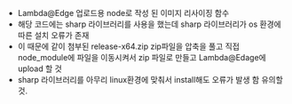 - Lambda@Edge 업로드용 node로 작성 된 이미지 리사이징 함수
- 해당 코드에는 sharp 라이브러리를 사용을 했는데 sharp 라이브러리가 os 환경에 따른 설치 오류가 존재
- 이 때문에 같이 첨부된 release-x64.zip zip파일을 압축을 풀고 직접 node_module에 파일을 이동시켜서 zip 파일로 만들고 Lambda@Edage에 upload 할 것
- sharp 라이브러리를 아무리 linux환경에 맞춰서 install해도 오류가 발생 함 유의할 것.
